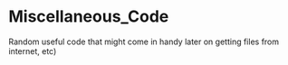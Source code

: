 # Miscellaneous_Code
Random useful code that might come in handy later on getting files from internet, etc)
